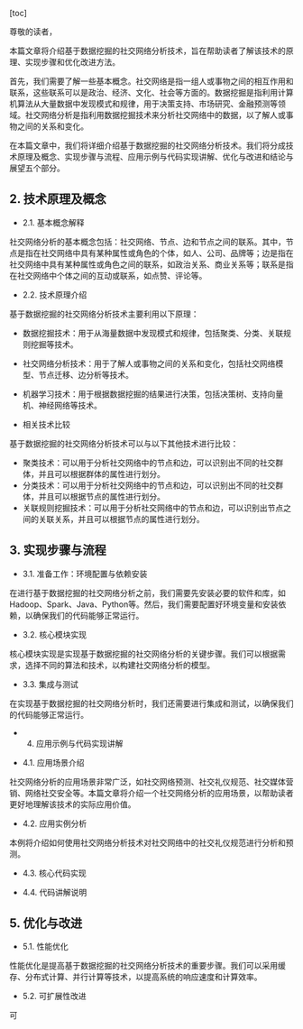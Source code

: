 
[toc]                    
                
                
尊敬的读者，

本篇文章将介绍基于数据挖掘的社交网络分析技术，旨在帮助读者了解该技术的原理、实现步骤和优化改进方法。

首先，我们需要了解一些基本概念。社交网络是指一组人或事物之间的相互作用和联系，这些联系可以是政治、经济、文化、社会等方面的。数据挖掘是指利用计算机算法从大量数据中发现模式和规律，用于决策支持、市场研究、金融预测等领域。社交网络分析是指利用数据挖掘技术来分析社交网络中的数据，以了解人或事物之间的关系和变化。

在本篇文章中，我们将详细介绍基于数据挖掘的社交网络分析技术。我们将分成技术原理及概念、实现步骤与流程、应用示例与代码实现讲解、优化与改进和结论与展望五个部分。

## 2. 技术原理及概念

- 2.1. 基本概念解释

社交网络分析的基本概念包括：社交网络、节点、边和节点之间的联系。其中，节点是指在社交网络中具有某种属性或角色的个体，如人、公司、品牌等；边是指在社交网络中具有某种属性或角色之间的联系，如政治关系、商业关系等；联系是指在社交网络中个体之间的互动或联系，如点赞、评论等。

- 2.2. 技术原理介绍

基于数据挖掘的社交网络分析技术主要利用以下原理：

- 数据挖掘技术：用于从海量数据中发现模式和规律，包括聚类、分类、关联规则挖掘等技术。
- 社交网络分析技术：用于了解人或事物之间的关系和变化，包括社交网络模型、节点迁移、边分析等技术。
- 机器学习技术：用于根据数据挖掘的结果进行决策，包括决策树、支持向量机、神经网络等技术。

- 相关技术比较

基于数据挖掘的社交网络分析技术可以与以下其他技术进行比较：

- 聚类技术：可以用于分析社交网络中的节点和边，可以识别出不同的社交群体，并且可以根据群体的属性进行划分。
- 分类技术：可以用于分析社交网络中的节点和边，可以识别出不同的社交群体，并且可以根据节点的属性进行划分。
- 关联规则挖掘技术：可以用于分析社交网络中的节点和边，可以识别出节点之间的关联关系，并且可以根据节点的属性进行划分。


## 3. 实现步骤与流程

- 3.1. 准备工作：环境配置与依赖安装

在进行基于数据挖掘的社交网络分析之前，我们需要先安装必要的软件和库，如Hadoop、Spark、Java、Python等。然后，我们需要配置好环境变量和安装依赖，以确保我们的代码能够正常运行。

- 3.2. 核心模块实现

核心模块实现是实现基于数据挖掘的社交网络分析的关键步骤。我们可以根据需求，选择不同的算法和技术，以构建社交网络分析的模型。

- 3.3. 集成与测试

在实现基于数据挖掘的社交网络分析时，我们还需要进行集成和测试，以确保我们的代码能够正常运行。

- 4. 应用示例与代码实现讲解

- 4.1. 应用场景介绍

社交网络分析的应用场景非常广泛，如社交网络预测、社交礼仪规范、社交媒体营销、网络社交安全等。本篇文章将介绍一个社交网络分析的应用场景，以帮助读者更好地理解该技术的实际应用价值。

- 4.2. 应用实例分析

本例将介绍如何使用社交网络分析技术对社交网络中的社交礼仪规范进行分析和预测。

- 4.3. 核心代码实现

- 4.4. 代码讲解说明


## 5. 优化与改进

- 5.1. 性能优化

性能优化是提高基于数据挖掘的社交网络分析技术的重要步骤。我们可以采用缓存、分布式计算、并行计算等技术，以提高系统的响应速度和计算效率。

- 5.2. 可扩展性改进

可

